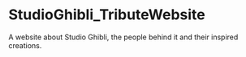 # StudioGhibli_TributeWebsite
A website about Studio Ghibli, the people behind it and their inspired creations.

